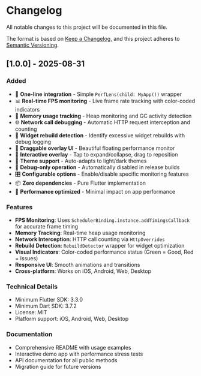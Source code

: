# Changelog

All notable changes to this project will be documented in this file.

The format is based on [Keep a Changelog](https://keepachangelog.com/en/1.0.0/),
and this project adheres to [Semantic Versioning](https://semver.org/spec/v2.0.0.html).

## [1.0.0] - 2025-08-31

### Added
- 🎯 **One-line integration** - Simple `PerfLens(child: MyApp())` wrapper
- 📊 **Real-time FPS monitoring** - Live frame rate tracking with color-coded indicators
- 🧠 **Memory usage tracking** - Heap monitoring and GC activity detection
- 🌐 **Network call debugging** - Automatic HTTP request interception and counting
- 🔄 **Widget rebuild detection** - Identify excessive widget rebuilds with debug logging
- 🎨 **Draggable overlay UI** - Beautiful floating performance monitor
- 📱 **Interactive overlay** - Tap to expand/collapse, drag to reposition
- 🌙 **Theme support** - Auto-adapts to light/dark themes
- 🐛 **Debug-only operation** - Automatically disabled in release builds
- 🎛️ **Configurable options** - Enable/disable specific monitoring features
- 📦 **Zero dependencies** - Pure Flutter implementation
- 🚀 **Performance optimized** - Minimal impact on app performance

### Features
- **FPS Monitoring**: Uses `SchedulerBinding.instance.addTimingsCallback` for accurate frame timing
- **Memory Tracking**: Real-time heap usage monitoring
- **Network Interception**: HTTP call counting via `HttpOverrides`
- **Rebuild Detection**: `RebuildDetector` wrapper for widget optimization
- **Visual Indicators**: Color-coded performance status (Green = Good, Red = Issues)
- **Responsive UI**: Smooth animations and transitions
- **Cross-platform**: Works on iOS, Android, Web, Desktop

### Technical Details
- Minimum Flutter SDK: 3.3.0
- Minimum Dart SDK: 3.7.2
- License: MIT
- Platform support: iOS, Android, Web, Desktop

### Documentation
- Comprehensive README with usage examples
- Interactive demo app with performance stress tests
- API documentation for all public methods
- Migration guide for future versions
